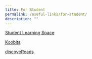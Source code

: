 ```yaml
---
title: For Student
permalink: /useful-links/for-student/
description: ""
---
```

[Student Learning Space](https://vle.learning.moe.edu.sg/login)

[Koobits](https://member.koobits.com/)

[discoveReads](https://childrenandteens.nlb.gov.sg/)